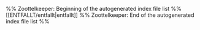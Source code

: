 %% Zoottelkeeper: Beginning of the autogenerated index file list %%
[[ENTFALLT/entfallt|entfallt]]
%% Zoottelkeeper: End of the autogenerated index file list %%
